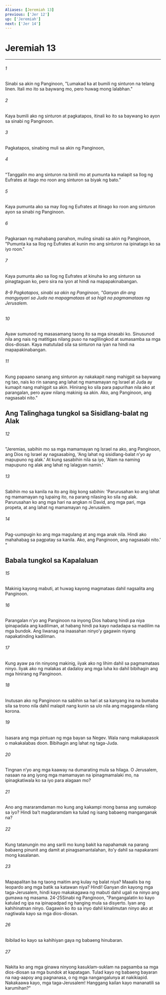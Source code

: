 ```yaml
---
Aliases: [Jeremiah 13]
previous: ['Jer 12']
up: ['Jeremiah']
next: ['Jer 14']
---
```

# Jeremiah 13

***






















###### 1 










Sinabi sa akin ng Panginoon, "Lumakad ka at bumili ng sinturon na telang linen. Itali mo ito sa baywang mo, pero huwag mong lalabhan." 





















###### 2 










Kaya bumili ako ng sinturon at pagkatapos, itinali ko ito sa baywang ko ayon sa sinabi ng Panginoon. 





















###### 3 










Pagkatapos, sinabing muli sa akin ng Panginoon, 





















###### 4 










"Tanggalin mo ang sinturon na binili mo at pumunta ka malapit sa Ilog ng Eufrates at itago mo roon ang sinturon sa biyak ng bato." 





















###### 5 










Kaya pumunta ako sa may Ilog ng Eufrates at itinago ko roon ang sinturon ayon sa sinabi ng Panginoon. 





















###### 6 










Pagkaraan ng mahabang panahon, muling sinabi sa akin ng Panginoon, "Pumunta ka sa Ilog ng Eufrates at kunin mo ang sinturon na ipinatago ko sa iyo roon." 





















###### 7 










Kaya pumunta ako sa Ilog ng Eufrates at kinuha ko ang sinturon sa pinagtaguan ko, pero sira na iyon at hindi na mapapakinabangan.

###### 8-9 Pagkatapos, sinabi sa akin ng Panginoon, "Ganyan din ang mangyayari sa Juda na mapagmataas at sa higit na pagmamataas ng Jerusalem. 





















###### 10 










Ayaw sumunod ng masasamang taong ito sa mga sinasabi ko. Sinusunod nila ang nais ng matitigas nilang puso na naglilingkod at sumasamba sa mga dios-diosan. Kaya matutulad sila sa sinturon na iyan na hindi na mapapakinabangan. 





















###### 11 










Kung papaano sanang ang sinturon ay nakakapit nang mahigpit sa baywang ng tao, nais ko rin sanang ang lahat ng mamamayan ng Israel at Juda ay kumapit nang mahigpit sa akin. Hinirang ko sila para papurihan nila ako at parangalan, pero ayaw nilang makinig sa akin. Ako, ang Panginoon, ang nagsasabi nito." 

## Ang Talinghaga tungkol sa Sisidlang-balat ng Alak 





















###### 12 










"Jeremias, sabihin mo sa mga mamamayan ng Israel na ako, ang Panginoon, ang Dios ng Israel ay nagsasabing, 'Ang lahat ng sisidlang-balat nʼyo ay mapupuno ng alak.' At kung sasabihin nila sa iyo, 'Alam na naming mapupuno ng alak ang lahat ng lalagyan namin.' 





















###### 13 










Sabihin mo sa kanila na ito ang ibig kong sabihin: 'Parurusahan ko ang lahat ng mamamayan ng lupaing ito, na parang nilasing ko sila ng alak. Parurusahan ko ang mga hari na angkan ni David, ang mga pari, mga propeta, at ang lahat ng mamamayan ng Jerusalem. 





















###### 14 










Pag-uumpugin ko ang mga magulang at ang mga anak nila. Hindi ako mahahabag sa pagpatay sa kanila. Ako, ang Panginoon, ang nagsasabi nito.' " 

## Babala tungkol sa Kapalaluan 





















###### 15 










Makinig kayong mabuti, at huwag kayong magmataas dahil nagsalita ang Panginoon. 





















###### 16 










Parangalan nʼyo ang Panginoon na inyong Dios habang hindi pa niya ipinapadala ang kadiliman, at habang hindi pa kayo nadadapa sa madilim na mga bundok. Ang liwanag na inaasahan ninyoʼy gagawin niyang napakatinding kadiliman. 





















###### 17 










Kung ayaw pa rin ninyong makinig, iiyak ako ng lihim dahil sa pagmamataas ninyo. Iiyak ako ng malakas at dadaloy ang mga luha ko dahil bibihagin ang mga hinirang ng Panginoon. 





















###### 18 










Inutusan ako ng Panginoon na sabihin sa hari at sa kanyang ina na bumaba sila sa trono nila dahil malapit nang kunin sa ulo nila ang magaganda nilang korona. 





















###### 19 










Isasara ang mga pintuan ng mga bayan sa Negev. Wala nang makakapasok o makakalabas doon. Bibihagin ang lahat ng taga-Juda. 





















###### 20 










Tingnan nʼyo ang mga kaaway na dumarating mula sa hilaga. O Jerusalem, nasaan na ang iyong mga mamamayan na ipinagmamalaki mo, na ipinagkatiwala ko sa iyo para alagaan mo? 





















###### 21 










Ano ang mararamdaman mo kung ang kakampi mong bansa ang sumakop sa iyo? Hindi baʼt magdaramdam ka tulad ng isang babaeng manganganak na? 





















###### 22 










Kung tatanungin mo ang sarili mo kung bakit ka napahamak na parang babaeng pinunit ang damit at pinagsamantalahan, itoʼy dahil sa napakarami mong kasalanan. 





















###### 23 










Mapapalitan ba ng taong maitim ang kulay ng balat niya? Maaalis ba ng leopardo ang mga batik sa katawan niya? Hindi! Ganyan din kayong mga taga-Jerusalem, hindi kayo makakagawa ng mabuti dahil ugali na ninyo ang gumawa ng masama. 24-25Sinabi ng Panginoon, "Pangangalatin ko kayo katulad ng ipa na ipinapadpad ng hanging mula sa disyerto. Iyan ang kahihinatnan ninyo. Gagawin ko ito sa inyo dahil kinalimutan ninyo ako at nagtiwala kayo sa mga dios-diosan. 





















###### 26 










Ibibilad ko kayo sa kahihiyan gaya ng babaeng hinubaran. 





















###### 27 










Nakita ko ang mga ginawa ninyong kasuklam-suklam na pagsamba sa mga dios-diosan sa mga bundok at kapatagan. Tulad kayo ng babaeng bayaran na nag-aapoy ang pagnanasa, o ng mga nangangalunya at nakikiapid. Nakakaawa kayo, mga taga-Jerusalem! Hanggang kailan kayo mananatili sa karumihan?"
